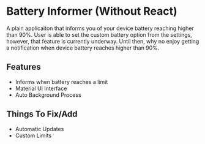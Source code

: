 # Battery Informer (Without React)
 A plain applicaiton that informs you of your device battery reaching higher than 90%. User is able to set the custom battery option from the settings, however, that feature is currently underway. Until then, why no enjoy getting a notification when device battery reaches higher than 90%.
 
 ## Features
* Informs when battery reaches a limit
* Material UI Interface
* Auto Background Process


## Things To Fix/Add
* Automatic Updates
* Custom Limits
